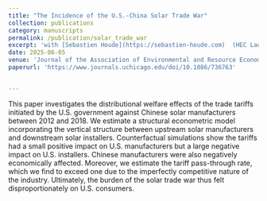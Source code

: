 ```yaml
---
title: "The Incidence of the U.S.-China Solar Trade War"
collection: publications
category: manuscripts
permalink: /publication/solar_trade_war
excerpt: 'with [Sebastien Houde](https://sebastien-houde.com)  (HEC Lausanne). Presented in Berkeley-Harvard-Yale Energy and Environmental Economics Seminar, the U.S. Department of Energy, EAERE Annual Conference'
date: 2025-06-05
venue: 'Journal of the Association of Environmental and Resource Economists (forthcoming)'
paperurl: 'https://www.journals.uchicago.edu/doi/10.1086/736763'


---
```


This paper investigates the distributional welfare effects of the trade tariffs initiated by the U.S. government against Chinese solar manufacturers between 2012 and 2018. We estimate
a structural econometric model incorporating the vertical structure between upstream solar manufacturers and downstream solar installers. Counterfactual simulations show the tariffs
had a small positive impact on U.S. manufacturers but a large negative impact on U.S. installers. Chinese manufacturers were also negatively economically affected. Moreover, we
estimate the tariff pass-through rate, which we find to exceed one due to the imperfectly competitive nature of the industry. Ultimately, the burden of the solar trade war thus felt
disproportionately on U.S. consumers.


